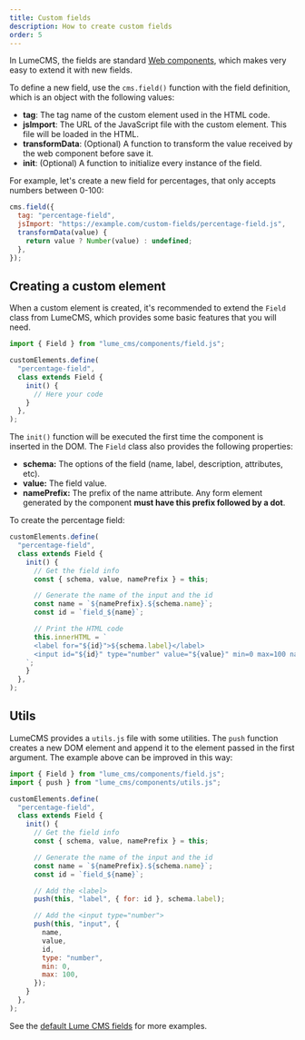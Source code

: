 ```yaml
---
title: Custom fields
description: How to create custom fields
order: 5
---
```


In LumeCMS, the fields are standard
[Web components](https://developer.mozilla.org/docs/Web/API/Web_Components),
which makes very easy to extend it with new fields.

To define a new field, use the `cms.field()` function with the field definition,
which is an object with the following values:

- **tag**: The tag name of the custom element used in the HTML code.
- **jsImport**: The URL of the JavaScript file with the custom element. This
  file will be loaded in the HTML.
- **transformData**: (Optional) A function to transform the value received by
  the web component before save it.
- **init**: (Optional) A function to initialize every instance of the field.

For example, let's create a new field for percentages, that only accepts numbers
between 0-100:

```js
cms.field({
  tag: "percentage-field",
  jsImport: "https://example.com/custom-fields/percentage-field.js",
  transformData(value) {
    return value ? Number(value) : undefined;
  },
});
```

## Creating a custom element

When a custom element is created, it's recommended to extend the `Field` class
from LumeCMS, which provides some basic features that you will need.

```js
import { Field } from "lume_cms/components/field.js";

customElements.define(
  "percentage-field",
  class extends Field {
    init() {
      // Here your code
    }
  },
);
```

The `init()` function will be executed the first time the component is inserted
in the DOM. The `Field` class also provides the following properties:

- **schema:** The options of the field (name, label, description, attributes,
  etc).
- **value:** The field value.
- **namePrefix:** The prefix of the name attribute. Any form element generated
  by the component **must have this prefix followed by a dot**.

To create the percentage field:

```js
customElements.define(
  "percentage-field",
  class extends Field {
    init() {
      // Get the field info
      const { schema, value, namePrefix } = this;

      // Generate the name of the input and the id
      const name = `${namePrefix}.${schema.name}`;
      const id = `field_${name}`;

      // Print the HTML code
      this.innerHTML = `
      <label for="${id}">${schema.label}</label>
      <input id="${id}" type="number" value="${value}" min=0 max=100 name="${name}>
    `;
    }
  },
);
```

## Utils

LumeCMS provides a `utils.js` file with some utilities. The `push` function
creates a new DOM element and append it to the element passed in the first
argument. The example above can be improved in this way:

```js
import { Field } from "lume_cms/components/field.js";
import { push } from "lume_cms/components/utils.js";

customElements.define(
  "percentage-field",
  class extends Field {
    init() {
      // Get the field info
      const { schema, value, namePrefix } = this;

      // Generate the name of the input and the id
      const name = `${namePrefix}.${schema.name}`;
      const id = `field_${name}`;

      // Add the <label>
      push(this, "label", { for: id }, schema.label);

      // Add the <input type="number">
      push(this, "input", {
        name,
        value,
        id,
        type: "number",
        min: 0,
        max: 100,
      });
    }
  },
);
```

See the
[default Lume CMS fields](https://github.com/lumeland/cms/tree/main/static/components)
for more examples.
